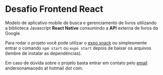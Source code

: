 # Desafio Frontend React

Modelo de aplicativo mobile de busca e gerenciamento de livros utilizando a biblioteca Javascript **React Native** consumindo a **API** externa de livros da Google.

Para rodar o projeto você pode utilizar o [expo snack](https://snack.expo.dev/) ou simplesmente entrar o comando `npm start` ou `expo start` depois de baixar os arquivos (lembre de instalar as dependências).

Em caso de dúvida sobre o projeto basta entrar em contato pelo [email](mailto:andersonamacedo@hotmail.com?subject=Desafio%20frontend%20react%20native) andersonamacedo at hotmail dot com.
